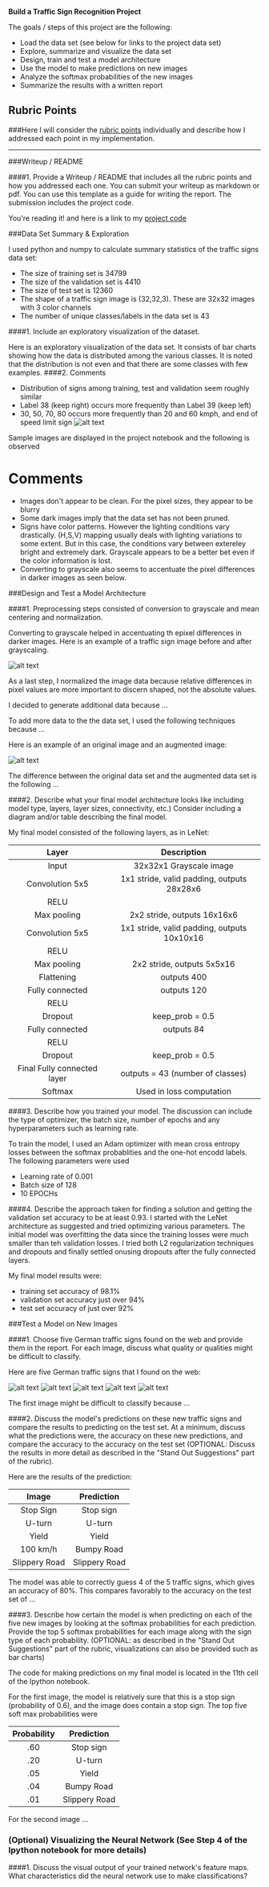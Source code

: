 
**Build a Traffic Sign Recognition Project**

The goals / steps of this project are the following:
* Load the data set (see below for links to the project data set)
* Explore, summarize and visualize the data set
* Design, train and test a model architecture
* Use the model to make predictions on new images
* Analyze the softmax probabilities of the new images
* Summarize the results with a written report


[//]: # (Image References)

[image1]: ./examples/visualization.jpg "Visualization"
[image2]: ./examples/grayscale.jpg "Grayscaling"
[image3]: ./examples/random_noise.jpg "Random Noise"
[image4]: ./examples/placeholder.png "Traffic Sign 1"
[image5]: ./examples/placeholder.png "Traffic Sign 2"
[image6]: ./examples/placeholder.png "Traffic Sign 3"
[image7]: ./examples/placeholder.png "Traffic Sign 4"
[image8]: ./examples/placeholder.png "Traffic Sign 5"

## Rubric Points
###Here I will consider the [rubric points](https://review.udacity.com/#!/rubrics/481/view) individually and describe how I addressed each point in my implementation.  

---
###Writeup / README

####1. Provide a Writeup / README that includes all the rubric points and how you addressed each one. You can submit your writeup as markdown or pdf. You can use this template as a guide for writing the report. The submission includes the project code.

You're reading it! and here is a link to my [project code](https://github.com/udacity/CarND-Traffic-Sign-Classifier-Project/blob/master/Traffic_Sign_Classifier.ipynb)

###Data Set Summary & Exploration

I used python and numpy to calculate summary statistics of the traffic
signs data set:

* The size of training set is 34799
* The size of the validation set is 4410
* The size of test set is 12360
* The shape of a traffic sign image is (32,32,3). These are 32x32 images with 3 color channels
* The number of unique classes/labels in the data set is 43

####1. Include an exploratory visualization of the dataset.

Here is an exploratory visualization of the data set. It consists of bar charts showing how the data is distributed among the various classes. It is noted that the distribution is not even and that there are some classes with few examples.
####2. Comments
* Distribution of signs among training, test and validation seem roughly similar
* Label 38 (keep right) occurs more frequently than Label 39 (keep left)
* 30, 50, 70, 80 occurs more frequently than 20 and 60 kmph, and end of speed limit sign
![alt text][image1]

Sample images are displayed in the project notebook and the following is observed
# Comments
* Images don't appear to be clean. For the pixel sizes, they appear to be blurry
* Some dark images imply that the data set  has not been pruned.
* Signs have color patterns. However the lighting conditions vary drastically. (H,S,V) mapping usually deals with lighting variations to some extent. But in this case, the conditions vary between extereley bright and extremely dark. Grayscale appears to be a better bet even if the color information is lost.
* Converting to grayscale also seems to accentuate the pixel differences in darker images as seen below.



###Design and Test a Model Architecture

####1. Preprocessing steps consisted of conversion to grayscale and mean centering and normalization. 

Converting to grayscale helped in accentuating th epixel differences in darker images. Here is an example of a traffic sign image before and after grayscaling.

![alt text][image2]

As a last step, I normalized the image data because relative differences in pixel values are more important to discern shaped, not the absolute values. 

I decided to generate additional data because ... 

To add more data to the the data set, I used the following techniques because ... 

Here is an example of an original image and an augmented image:

![alt text][image3]

The difference between the original data set and the augmented data set is the following ... 


####2. Describe what your final model architecture looks like including model type, layers, layer sizes, connectivity, etc.) Consider including a diagram and/or table describing the final model.

My final model consisted of the following layers, as in LeNet:

| Layer         		|     Description	        					| 
|:---------------------:|:---------------------------------------------:| 
| Input         		| 32x32x1 Grayscale image   							| 
| Convolution 5x5     	| 1x1 stride, valid padding, outputs 28x28x6 	|
| RELU					|												|
| Max pooling	      	| 2x2 stride,  outputs 16x16x6 				|
| Convolution 5x5	    | 1x1 stride, valid padding, outputs 10x10x16      									|
| RELU					|												|
| Max pooling	      	| 2x2 stride,  outputs 5x5x16 				|
| Flattening         | outputs 400 |
| Fully connected		| outputs 120        									|
| RELU					|												|
| Dropout					|					keep_prob = 0.5							|
| Fully connected		| outputs 84        									|
| RELU					|												|
| Dropout					|					keep_prob = 0.5							|
| Final Fully connected		layer| outputs = 43 (number of classes)    									|
| Softmax				| Used in loss computation   									|

 


####3. Describe how you trained your model. The discussion can include the type of optimizer, the batch size, number of epochs and any hyperparameters such as learning rate.

To train the model, I used an Adam optimizer with mean cross entropy losses between the softmax probablities and the one-hot encodd labels. The following parameters were used
* Learning rate of 0.001
* Batch size of 128
* 10 EPOCHs

####4. Describe the approach taken for finding a solution and getting the validation set accuracy to be at least 0.93.
I started with the LeNet architecture as suggested and tried optimizing various parameters. The initial model was overfitting the data since the training losses were much smaller than teh validation losses. I tried both L2 regularization techniques and dropouts and finally settled onusing dropouts after the fully connected layers.

My final model results were:
* training set accuracy of 98.1%
* validation set accuracy just over 94%
* test set accuracy of just over 92%

###Test a Model on New Images

####1. Choose five German traffic signs found on the web and provide them in the report. For each image, discuss what quality or qualities might be difficult to classify.

Here are five German traffic signs that I found on the web:

![alt text][image4] ![alt text][image5] ![alt text][image6] 
![alt text][image7] ![alt text][image8]

The first image might be difficult to classify because ...

####2. Discuss the model's predictions on these new traffic signs and compare the results to predicting on the test set. At a minimum, discuss what the predictions were, the accuracy on these new predictions, and compare the accuracy to the accuracy on the test set (OPTIONAL: Discuss the results in more detail as described in the "Stand Out Suggestions" part of the rubric).

Here are the results of the prediction:

| Image			        |     Prediction	        					| 
|:---------------------:|:---------------------------------------------:| 
| Stop Sign      		| Stop sign   									| 
| U-turn     			| U-turn 										|
| Yield					| Yield											|
| 100 km/h	      		| Bumpy Road					 				|
| Slippery Road			| Slippery Road      							|


The model was able to correctly guess 4 of the 5 traffic signs, which gives an accuracy of 80%. This compares favorably to the accuracy on the test set of ...

####3. Describe how certain the model is when predicting on each of the five new images by looking at the softmax probabilities for each prediction. Provide the top 5 softmax probabilities for each image along with the sign type of each probability. (OPTIONAL: as described in the "Stand Out Suggestions" part of the rubric, visualizations can also be provided such as bar charts)

The code for making predictions on my final model is located in the 11th cell of the Ipython notebook.

For the first image, the model is relatively sure that this is a stop sign (probability of 0.6), and the image does contain a stop sign. The top five soft max probabilities were

| Probability         	|     Prediction	        					| 
|:---------------------:|:---------------------------------------------:| 
| .60         			| Stop sign   									| 
| .20     				| U-turn 										|
| .05					| Yield											|
| .04	      			| Bumpy Road					 				|
| .01				    | Slippery Road      							|


For the second image ... 

### (Optional) Visualizing the Neural Network (See Step 4 of the Ipython notebook for more details)
####1. Discuss the visual output of your trained network's feature maps. What characteristics did the neural network use to make classifications?


